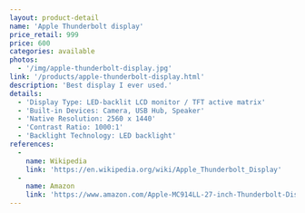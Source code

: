 ```yaml
---
layout: product-detail
name: 'Apple Thunderbolt display'
price_retail: 999
price: 600
categories: available
photos:
  - '/img/apple-thunderbolt-display.jpg'
link: '/products/apple-thunderbolt-display.html'
description: 'Best display I ever used.'
details:
  - 'Display Type: LED-backlit LCD monitor / TFT active matrix'
  - 'Built-in Devices: Camera, USB Hub, Speaker'
  - 'Native Resolution: 2560 x 1440'
  - 'Contrast Ratio: 1000:1'
  - 'Backlight Technology: LED backlight'
references:
  -
    name: Wikipedia
    link: 'https://en.wikipedia.org/wiki/Apple_Thunderbolt_Display'
  -
    name: Amazon
    link: 'https://www.amazon.com/Apple-MC914LL-27-inch-Thunderbolt-Display/dp/B004YLCKYA'
---
```

